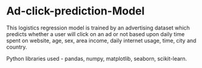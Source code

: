 # Ad-click-prediction-Model
This logistics regression model is trained by an advertising dataset which predicts whether a user will click on an ad or not based upon daily time spent on website, age, sex, area income, daily internet usage, time, city and country.

Python libraries used - pandas, numpy, matplotlib, seaborn, scikit-learn.
